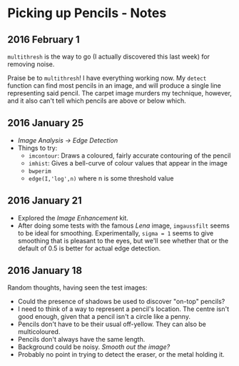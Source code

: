 Picking up Pencils - Notes
==========================

2016 February 1
---------------
`multithresh` is the way to go (I actually discovered this last week)
for removing noise.

Praise be to `multithresh`! I have everything working now. My `detect`
function can find most pencils in an image, and will produce a single line
representing said pencil. The carpet image murders my technique, however,
and it also can't tell which pencils are above or below which.

2016 January 25
---------------
- *Image Analysis -> Edge Detection*
- Things to try:
  - `imcontour`: Draws a coloured, fairly accurate contouring of the pencil
  - `imhist`: Gives a bell-curve of colour values that appear in the image
  - `bwperim`
  - `edge(I,'log',n)` where n is some threshold value

2016 January 21
---------------
- Explored the *Image Enhancement* kit.
- After doing some tests with the famous *Lena* image, `imgaussfilt`
seems to be ideal for smoothing. Experimentally, `sigma = 1` seems to
give smoothing that is pleasant to the eyes, but we'll see whether
that or the default of 0.5 is better for actual edge detection.

2016 January 18
---------------
Random thoughts, having seen the test images:
- Could the presence of shadows be used to discover "on-top" pencils?
- I need to think of a way to represent a pencil's location. The centre
  isn't good enough, given that a pencil isn't a circle like a penny.
- Pencils don't have to be their usual off-yellow. They can also be
  multicoloured.
- Pencils don't always have the same length.
- Background could be noisy. *Smooth out the image?*
- Probably no point in trying to detect the eraser, or the metal holding it.
